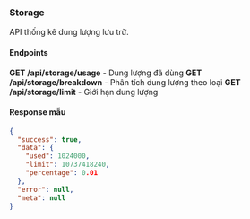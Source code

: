 ### Storage

API thống kê dung lượng lưu trữ.

#### Endpoints

**GET /api/storage/usage** - Dung lượng đã dùng
**GET /api/storage/breakdown** - Phân tích dung lượng theo loại
**GET /api/storage/limit** - Giới hạn dung lượng

#### Response mẫu

```json
{
  "success": true,
  "data": {
    "used": 1024000,
    "limit": 10737418240,
    "percentage": 0.01
  },
  "error": null,
  "meta": null
}
```

